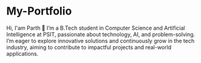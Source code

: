 # My-Portfolio

Hi, I'am Parth 👋
I’m a B.Tech student in Computer Science and Artificial Intelligence at PSIT, passionate about technology, AI, and problem-solving. I’m eager to explore innovative solutions and continuously grow in the tech industry, aiming to contribute to impactful projects and real-world applications.

